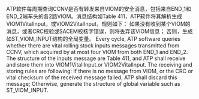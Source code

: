 ﻿
ATP软件每周期查询CCNV是否有转发来自VIOM的安全消息，包括来自END_1和END_2端车头的各2路VIOM。消息结构如Table 411，ATP软件将其解析生成VIOM1VitalInput，或VIOM2VitalInput，规则如下：
如果没有收到某个VIOM的消息，或者CRC校验或SACEM校核字错误，则将丢弃该VIOM信息；
否则，生成如ST_VIOM_INPUT结构的全局变量。
Every cycle, ATP software queries whether there are vital rolling stock inputs messages transmitted from CCNV, which acquired by at most four VIOM from both END_1 and END_2. The structure of the inputs message are Table 411, and ATP shall receive and store them into VIOM1VitallInput.or VIOM2VitalInput. The receiving and storing rules are following:
If there is no message from VIOM, or the CRC or vital checksum of the received message failed, ATP shall discard this message;
Otherwise, generate the structure of global variable such as ST_VIOM_INPUT.
